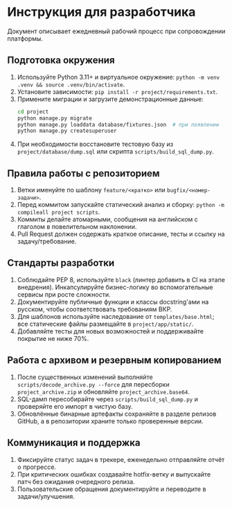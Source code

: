 # Инструкция для разработчика

Документ описывает ежедневный рабочий процесс при сопровождении платформы.

## Подготовка окружения
1. Используйте Python 3.11+ и виртуальное окружение: `python -m venv .venv && source .venv/bin/activate`.
2. Установите зависимости: `pip install -r project/requirements.txt`.
3. Примените миграции и загрузите демонстрационные данные:
   ```bash
   cd project
   python manage.py migrate
   python manage.py loaddata database/fixtures.json  # при появлении
   python manage.py createsuperuser
   ```
4. При необходимости восстановите тестовую базу из `project/database/dump.sql` или скрипта `scripts/build_sql_dump.py`.

## Правила работы с репозиторием
1. Ветки именуйте по шаблону `feature/<кратко>` или `bugfix/<номер-задачи>`.
2. Перед коммитом запускайте статический анализ и сборку: `python -m compileall project scripts`.
3. Коммиты делайте атомарными, сообщения на английском с глаголом в повелительном наклонении.
4. Pull Request должен содержать краткое описание, тесты и ссылку на задачу/требование.

## Стандарты разработки
1. Соблюдайте PEP 8, используйте `black` (линтер добавить в CI на этапе внедрения). Инкапсулируйте бизнес-логику во вспомогательные сервисы при росте сложности.
2. Документируйте публичные функции и классы docstring'ами на русском, чтобы соответствовать требованиям ВКР.
3. Для шаблонов используйте наследование от `templates/base.html`; все статические файлы размещайте в `project/app/static/`.
4. Добавляйте тесты для новых возможностей и поддерживайте покрытие не ниже 70%.

## Работа с архивом и резервным копированием
1. После существенных изменений выполняйте `scripts/decode_archive.py --force` для пересборки `project_archive.zip` и обновляйте `project_archive.base64`.
2. SQL-дамп пересобирайте через `scripts/build_sql_dump.py` и проверяйте его импорт в чистую базу.
3. Обновлённые бинарные артефакты сохраняйте в разделе релизов GitHub, а в репозитории храните только проверенные версии.

## Коммуникация и поддержка
1. Фиксируйте статус задач в трекере, еженедельно отправляйте отчёт о прогрессе.
2. При критических ошибках создавайте hotfix-ветку и выпускайте патч без ожидания очередного релиза.
3. Пользовательские обращения документируйте и переводите в задачи/улучшения.

